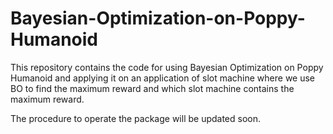 # Bayesian-Optimization-on-Poppy-Humanoid
This repository contains the code for using Bayesian Optimization on Poppy Humanoid and applying it on an application of slot machine where we use BO to find the maximum reward and which slot machine contains the maximum reward.

The procedure to operate the package will be updated soon.
